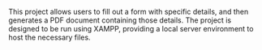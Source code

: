This project allows users to fill out a form with specific details, and then generates a PDF document containing those details. The project is designed to be run using XAMPP, providing a local server environment to host the necessary files.

